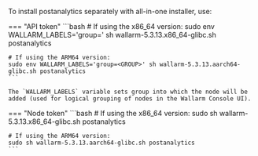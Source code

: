 To install postanalytics separately with all-in-one installer, use:

=== "API token"
    ```bash
    # If using the x86_64 version:
    sudo env WALLARM_LABELS='group=<GROUP>' sh wallarm-5.3.13.x86_64-glibc.sh postanalytics

    # If using the ARM64 version:
    sudo env WALLARM_LABELS='group=<GROUP>' sh wallarm-5.3.13.aarch64-glibc.sh postanalytics
    ```        

    The `WALLARM_LABELS` variable sets group into which the node will be added (used for logical grouping of nodes in the Wallarm Console UI).

=== "Node token"
    ```bash
    # If using the x86_64 version:
    sudo sh wallarm-5.3.13.x86_64-glibc.sh postanalytics

    # If using the ARM64 version:
    sudo sh wallarm-5.3.13.aarch64-glibc.sh postanalytics
    ```